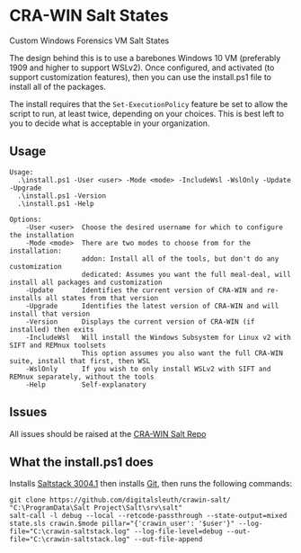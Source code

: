 # CRA-WIN Salt States
Custom Windows Forensics VM Salt States

The design behind this is to use a barebones Windows 10 VM (preferably 1909 and higher to support WSLv2).
Once configured, and activated (to support customization features), then you can use the install.ps1 file to
install all of the packages.

The install requires that the `Set-ExecutionPolicy` feature be set to allow the script to run, at least twice, depending on your choices.
This is best left to you to decide what is acceptable in your organization.

## Usage
```text
Usage:
  .\install.ps1 -User <user> -Mode <mode> -IncludeWsl -WslOnly -Update -Upgrade
  .\install.ps1 -Version
  .\install.ps1 -Help

Options:
    -User <user>  Choose the desired username for which to configure the installation
    -Mode <mode>  There are two modes to choose from for the installation:
                  addon: Install all of the tools, but don't do any customization
                  dedicated: Assumes you want the full meal-deal, will install all packages and customization
    -Update       Identifies the current version of CRA-WIN and re-installs all states from that version
    -Upgrade      Identifies the latest version of CRA-WIN and will install that version
    -Version      Displays the current version of CRA-WIN (if installed) then exits
    -IncludeWsl   Will install the Windows Subsystem for Linux v2 with SIFT and REMnux toolsets
                  This option assumes you also want the full CRA-WIN suite, install that first, then WSL
    -WslOnly      If you wish to only install WSLv2 with SIFT and REMnux separately, without the tools
    -Help         Self-explanatory
```

## Issues

All issues should be raised at the [CRA-WIN Salt Repo](https://github.com/digitalsleuth/crawin-salt)

## What the install.ps1 does

Installs [Saltstack 3004.1](https://repo.saltproject.io/windows/Salt-Minion-3004.1-1-Py3-AMD64-Setup.exe) then installs 
[Git](https://git-scm.com/download/win), then runs the following commands:
```
git clone https://github.com/digitalsleuth/crawin-salt/ "C:\ProgramData\Salt Project\Salt\srv\salt"
salt-call -l debug --local --retcode-passthrough --state-output=mixed state.sls crawin.$mode pillar="{'crawin_user': '$user'}" --log-file="C:\crawin-saltstack.log" --log-file-level=debug --out-file="C:\crawin-saltstack.log" --out-file-append
```
